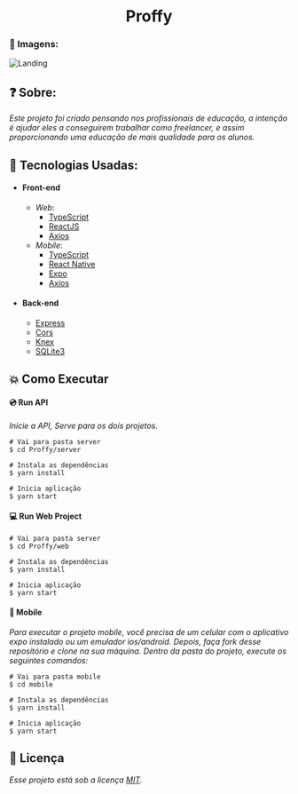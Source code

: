 <h1 align="center">
  Proffy</h1>


### :milky_way: Imagens:

![Landing](https://extras.niltonizaguirres.com/assets/projects/proffy.png)

## :question: Sobre:
  _Este projeto foi criado pensando nos profissionais de educação, a intenção é ajudar eles a conseguirem trabalhar como freelancer, e assim proporcionando uma educação de mais qualidade para os alunos._


## :pushpin: Tecnologias Usadas:
* #### Front-end
  * _Web_:
    * [TypeScript](https://www.typescriptlang.org/)
    * [ReactJS](https://pt-br.reactjs.org/)
    * [Axios](https://github.com/axios/axios)
  * _Mobile_:
    * [TypeScript](https://www.typescriptlang.org/)
    * [React Native](https://reactnative.dev/)
    * [Expo](https://expo.io/)
    * [Axios](https://github.com/axios/axios)

* #### Back-end 
  * [Express](https://expressjs.com/pt-br/api.html)
  * [Cors](https://developer.mozilla.org/pt-BR/docs/Glossario/CORS)
  * [Knex](http://knexjs.org/)
  * [SQLite3](https://www.sqlite.org/index.html)
## :boom: Como Executar

#### :cd: Run API
_Inicie a API, Serve para os dois projetos._
```
# Vai para pasta server
$ cd Proffy/server

# Instala as dependências
$ yarn install

# Inicia aplicação
$ yarn start
```

#### :computer: Run Web Project
```
# Vai para pasta server
$ cd Proffy/web

# Instala as dependências
$ yarn install

# Inicia aplicação
$ yarn start
```

#### :iphone: Mobile
_Para executar o projeto mobile, você precisa de um  celular com o aplicativo expo instalado ou um emulador ios/android.
Depois, faça fork desse repositório e clone na sua máquina. Dentro da pasta do projeto, execute os seguintes comandos:_
```
# Vai para pasta mobile
$ cd mobile

# Instala as dependências
$ yarn install

# Inicia aplicação
$ yarn start
```

##  📝 Licença
_Esse projeto está sob a licença [MIT](./LICENSE)._
